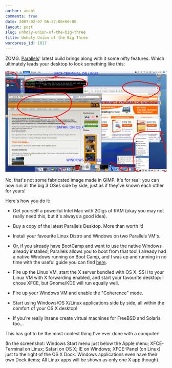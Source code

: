 ```yaml
---
author: anant
comments: true
date: 2007-02-07 06:37:00+00:00
layout: post
slug: unholy-union-of-the-big-three
title: Unholy Union of the Big Three
wordpress_id: 1017
---
```


ZOMG. [Parallels](http://replay.waybackmachine.org/20070219120114/http://www.parallels.com/)' latest build brings along with it some nifty features. Which ultimately leads your desktop to look something like this:

![ZOMG](/images/2007/zomg.png)

No, that's not some fabricated image made in GIMP. It's for real; you can now run all the big 3 OSes side by side, just as if they've known each other for years!

Here's how you do it:

* Get yourself a powerful Intel Mac with 2Gigs of RAM (okay you may not really need this, but it's always a good idea).

* Buy a copy of the latest Parallels Desktop. More than worth it!

* Install your favourite Linux Distro and Windows on two Parallels VM's.

* Or, if you already have BootCamp and want to use the native Windows already installed, Parallels allows you to boot from that too! I already had a native Windows running on Boot Camp, and I was up and running in no time with the useful guide you can find [here](http://replay.waybackmachine.org/20070219120114/http://forum.parallels.com/post42129.html).

* Fire up the Linux VM, start the X server bundled with OS X. SSH to your Linux VM with X forwarding enabled, and start your favourite desktop: I chose XFCE, but Gnome/KDE will run equally well.

* Fire up your Windows VM and enable the "Coherence" mode.

* Start using Windows/OS X/Linux applications side by side, all within the comfort of your OS X desktop!

* If you're really insane create virtual machines for FreeBSD and Solaris too...

This has got to be the most coolest thing I've ever done with a computer!

(In the screenshot: Windows Start menu just below the Apple menu; XFCE-Terminal on Linux; Safari on OS X; IE on Windows; XFCE-Panel (on Linux) just to the right of the OS X Dock. Windows applications even have their own Dock items; All Linux apps will be shown as only one X app though).
